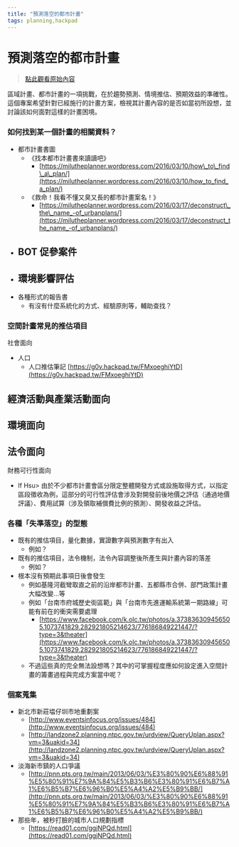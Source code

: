 ```yaml
---
title: "預測落空的都市計畫"
tags: planning,hackpad
---
```


# 預測落空的都市計畫

> [點此觀看原始內容](https://g0v.hackpad.tw/rKIJb9vys5k)

區域計畫、都市計畫的一項挑戰，在於趨勢預測、情境推估、預期效益的準確性。這個專案希望針對已經施行的計畫方案，檢視其計畫內容的是否如當初所設想，並討論該如何面對這樣的計畫困境。


### 如何找到某一個計畫的相關資料？

- 都市計畫書圖
    - 《找本都市計畫書來讀讀吧》
        - [https://milutheplanner.wordpress.com/2016/03/10/how\_to\_find\_a\_plan/](https://milutheplanner.wordpress.com/2016/03/10/how_to_find_a_plan/)
    - 《救命！我看不懂又臭又長的都市計畫案名！》
        - [https://milutheplanner.wordpress.com/2016/03/17/deconstruct\_the\_name_-of_urbanplans/](https://milutheplanner.wordpress.com/2016/03/17/deconstruct_the_name_-of_urbanplans/)
- BOT 促參案件
    -
- 環境影響評估
    -
- 各種形式的報告書
    - 有沒有什麼系統化的方式、經驗原則等，輔助查找？


### 空間計畫常見的推估項目


社會面向
- 人口
    - 人口推估筆記 [https://g0v.hackpad.tw/FMxoeghiYtD](https://g0v.hackpad.tw/FMxoeghiYtD)

經濟活動與產業活動面向
-

環境面向
-

法令面向
-

財務可行性面向
- If Hsu> 由於不少都市計畫會區分限定整體開發方式或設施取得方式，以指定區段徵收為例，這部分的可行性評估會涉及對開發前後地價之評估（通過地價評議）、費用試算（涉及領取補償費比例的預測）、開發收益之評估。


### 各種「失準落空」的型態

- 既有的推估項目，量化數據，實證數字與預測數字有出入
    - 例如？
- 既有的推估項目，法令機制，法令內容調整後所產生與計畫內容的落差
    - 例如？
- 根本沒有預期此事項日後會發生
    - 例如基隆河截彎取直之前的沿岸都市計畫、五都縣市合併、部門政策計畫大幅改變...等
    - 例如「台南市府城歷史街區範」與「台南市先進運輸系統第一期路線」可能有前在的衝突需要處理
        - [https://www.facebook.com/k.olc.tw/photos/a.373836309456505.1073741829.282921805214623/776186849221447/?type=3&theater](https://www.facebook.com/k.olc.tw/photos/a.373836309456505.1073741829.282921805214623/776186849221447/?type=3&theater)
    - 不過這些真的完全無法設想嗎？其中的可掌握程度應如何設定進入空間計畫的籌畫過程與完成方案當中呢？


### 個案蒐集

- 新北市新莊塭仔圳市地重劃案
    - [http://www.eventsinfocus.org/issues/484](http://www.eventsinfocus.org/issues/484)
    - [http://landzone2.planning.ntpc.gov.tw/urdview/QueryUplan.aspx?vm=3&uakid=34](http://landzone2.planning.ntpc.gov.tw/urdview/QueryUplan.aspx?vm=3&uakid=34)
- 淡海新市鎮的人口爭議
    - [http://pnn.pts.org.tw/main/2013/06/03/%E3%80%90%E6%88%91%E5%80%91%E7%9A%84%E5%B3%B6%E3%80%91%E6%B7%A1%E6%B5%B7%E6%96%B0%E5%A4%A2%E5%B9%BB/](http://pnn.pts.org.tw/main/2013/06/03/%E3%80%90%E6%88%91%E5%80%91%E7%9A%84%E5%B3%B6%E3%80%91%E6%B7%A1%E6%B5%B7%E6%96%B0%E5%A4%A2%E5%B9%BB/)
- 那些年，被秒打臉的城市人口規劃指標
    - [https://read01.com/ggjNPQd.html](https://read01.com/ggjNPQd.html)


